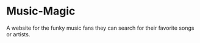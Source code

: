 # Music-Magic
A website for the funky music fans they can search for their favorite songs or artists.
